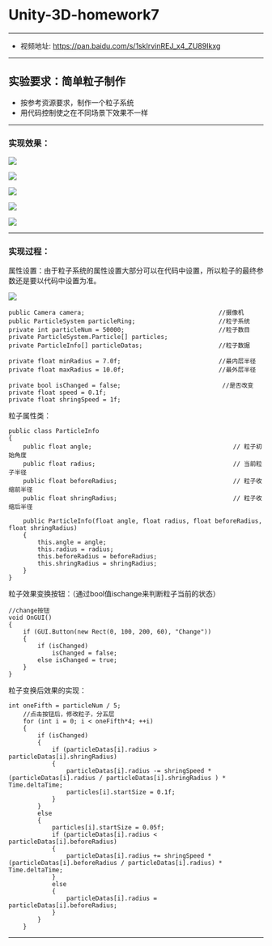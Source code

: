 # Unity-3D-homework7
-----
- 视频地址: https://pan.baidu.com/s/1skIrvinREJ_x4_ZU89Ikxg
----

## 实验要求：简单粒子制作 ## 
- 按参考资源要求，制作一个粒子系统
- 用代码控制使之在不同场景下效果不一样

----
### 实现效果：

![](http://m.qpic.cn/psb?/V13ncXZC2IVZm7/UdaFL*o92T*BACb4p8DFj1oU6O.hc9Tp7zcMW4Ws.Mk!/b/dC4BAAAAAAAA&bo=BQMKAgAAAAARFy4!&rf=viewer_4)

![](http://m.qpic.cn/psb?/V13ncXZC2IVZm7/LqWQewgRE3dxdlrWDP0CSFUqXOuXpwssUvq9V.77mJg!/b/dEQBAAAAAAAA&bo=*QIJAgAAAAARF9Q!&rf=viewer_4)

![](http://m.qpic.cn/psb?/V13ncXZC2IVZm7/0pSbd8kOhO0S4xBTdWgpMWKPbOn3g9sWuVaOyii7Hbs!/b/dDEBAAAAAAAA&bo=*wILAgAAAAARF9Q!&rf=viewer_4)

![](http://m.qpic.cn/psb?/V13ncXZC2IVZm7/rZT7CcT8vebKsoM*r0YzCb8l22CadHiQEHZJPik7Wz8!/b/dEEBAAAAAAAA&bo=.gIIAgAAAAARF9I!&rf=viewer_4)

![](http://m.qpic.cn/psb?/V13ncXZC2IVZm7/JcR2AcfbD8plPEg4uPZqOqO7VJj*vStwm9Dql7*46Wo!/b/dDMBAAAAAAAA&bo=*QIHAgAAAAARF9o!&rf=viewer_4)

----
### 实现过程：

属性设置：由于粒子系统的属性设置大部分可以在代码中设置，所以粒子的最终参数还是要以代码中设置为准。

![](http://a3.qpic.cn/psb?/V13ncXZC2IVZm7/L7xOfDva2Xx5zguGHnP*02UhJUSOebbRddpEkomzs6I!/b/dDIBAAAAAAAA&ek=1&kp=1&pt=0&bo=EQL1AQAAAAARF8c!&tl=3&vuin=964683913&tm=1527613200&sce=60-2-2&rf=viewer_4)

    public Camera camera;                                     //摄像机
    public ParticleSystem particleRing;                       //粒子系统
    private int particleNum = 50000;                          //粒子数目
    private ParticleSystem.Particle[] particles;
    private ParticleInfo[] particleDatas;                     //粒子数据

    private float minRadius = 7.0f;                           //最内层半径
    private float maxRadius = 10.0f;                          //最外层半径

    private bool isChanged = false;                            //是否改变
    private float speed = 0.1f;
    private float shringSpeed = 1f;

粒子属性类：

    public class ParticleInfo
    {
        public float angle;                                       // 粒子初始角度
        public float radius;                                      // 当前粒子半径
        public float beforeRadius;                                // 粒子收缩前半径
        public float shringRadius;                                // 粒子收缩后半径

        public ParticleInfo(float angle, float radius, float beforeRadius, float shringRadius)
        {
            this.angle = angle;
            this.radius = radius;
            this.beforeRadius = beforeRadius;
            this.shringRadius = shringRadius;
        }
    }

粒子效果变换按钮：（通过bool值ischange来判断粒子当前的状态）

    //change按钮
    void OnGUI()
    {
        if (GUI.Button(new Rect(0, 100, 200, 60), "Change"))
        {
            if (isChanged)
                isChanged = false;
            else isChanged = true;
        }
    }

粒子变换后效果的实现：

    int oneFifth = particleNum / 5;
        //点击按钮后，修改粒子，分五层
        for (int i = 0; i < oneFifth*4; ++i)
        {
            if (isChanged)
            {
                if (particleDatas[i].radius > particleDatas[i].shringRadius)
                {
                    particleDatas[i].radius -= shringSpeed * (particleDatas[i].radius / particleDatas[i].shringRadius ) * Time.deltaTime;
                    particles[i].startSize = 0.1f;
                }
            }
            else
            {
                particles[i].startSize = 0.05f;
                if (particleDatas[i].radius < particleDatas[i].beforeRadius)
                {
                    particleDatas[i].radius += shringSpeed * (particleDatas[i].beforeRadius / particleDatas[i].radius) * Time.deltaTime;
                }
                else
                {
                    particleDatas[i].radius = particleDatas[i].beforeRadius;
                }
            }
        }
---